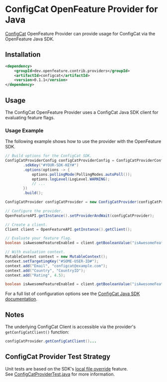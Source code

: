 # ConfigCat OpenFeature Provider for Java

[ConfigCat](https://configcat.com/) OpenFeature Provider can provide usage for ConfigCat via the OpenFeature Java SDK.

## Installation

<!-- x-release-please-start-version -->

```xml
<dependency>
    <groupId>dev.openfeature.contrib.providers</groupId>
    <artifactId>configcat</artifactId>
    <version>0.1.1</version>
</dependency>
```

<!-- x-release-please-end-version -->

## Usage
The ConfigCat OpenFeature Provider uses a ConfigCat Java SDK client for evaluating feature flags.

### Usage Example

The following example shows how to use the provider with the OpenFeature SDK.

```java
// Build options for the ConfigCat SDK.
ConfigCatProviderConfig configCatProviderConfig = ConfigCatProviderConfig.builder()
        .sdkKey("#YOUR-SDK-KEY#")
        .options(options -> {
            options.pollingMode(PollingModes.autoPoll());
            options.logLevel(LogLevel.WARNING);
            // ...
        })
        .build();

ConfigCatProvider configCatProvider = new ConfigCatProvider(configCatProviderConfig);

// Configure the provider.
OpenFeatureAPI.getInstance().setProviderAndWait(configCatProvider);

// Create a client.
Client client = OpenFeatureAPI.getInstance().getClient();

// Evaluate your feature flag.
boolean isAwesomeFeatureEnabled = client.getBooleanValue("isAwesomeFeatureEnabled", false);

// With evaluation context.
MutableContext context = new MutableContext();
context.setTargetingKey("#SOME-USER-ID#");
context.add("Email", "configcat@example.com");
context.add("Country", "CountryID");
context.add("Rating", 4.5);

boolean isAwesomeFeatureEnabled = client.getBooleanValue("isAwesomeFeatureEnabled", false, context);
```
For a full list of configuration options see the [ConfigCat Java SDK documentation](https://configcat.com/docs/sdk-reference/java/#creating-the-configcat-client).

## Notes
The underlying ConfigCat Client is accessible via the provider's `getConfigCatClient()` function:

```java
configCatProvider.getConfigCatClient()...
```

## ConfigCat Provider Test Strategy

Unit tests are based on the SDK's [local file override](https://configcat.com/docs/sdk-reference/java/#flag-overrides) feature.  
See [ConfigCatProviderTest.java](./src/test/java/dev/openfeature/contrib/providers/configcat/ConfigCatProviderTest.java)
for more information.

